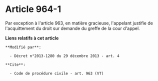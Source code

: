 # Article 964-1

Par exception à l'article 963, en matière gracieuse, l'appelant justifie de l'acquittement du droit sur demande du greffe de
la cour d'appel.

**Liens relatifs à cet article**

	**Modifié par**:

	  - Décret n°2013-1280 du 29 décembre 2013 - art. 4

	**Cite**:

	  - Code de procédure civile - art. 963 (VT)
